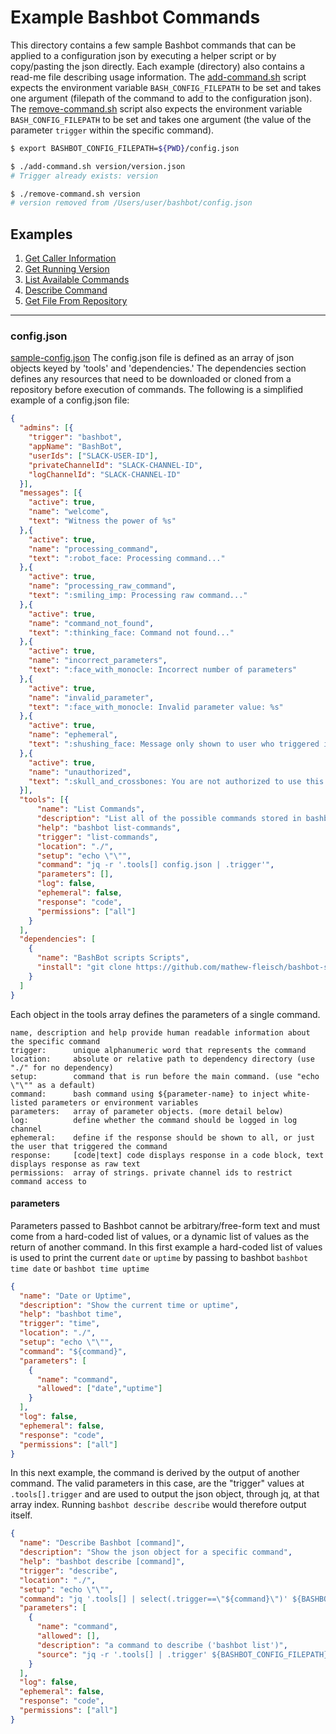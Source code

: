 # Example Bashbot Commands

This directory contains a few sample Bashbot commands that can be applied to a configuration json by executing a helper script or by copy/pasting the json directly. Each example (directory) also contains a read-me file describing usage information. The [add-command.sh](add-command.sh) script expects the environment variable `BASH_CONFIG_FILEPATH` to be set and takes one argument (filepath of the command to add to the configuration json). The [remove-command.sh](remove-command.sh) script also expects the environment variable `BASH_CONFIG_FILEPATH` to be set and takes one argument (the value of the parameter `trigger` within the specific command).


```bash
$ export BASHBOT_CONFIG_FILEPATH=${PWD}/config.json

$ ./add-command.sh version/version.json                                           
# Trigger already exists: version

$ ./remove-command.sh version                
# version removed from /Users/user/bashbot/config.json
```

## Examples

1. [Get Caller Information](info)
2. [Get Running Version](version)
3. [List Available Commands](list)
4. [Describe Command](describe)
5. [Get File From Repository](get-file-from-repo)



-------------------------------------------------------------------------

### config.json
[sample-config.json](../sample-config.json)
The config.json file is defined as an array of json objects keyed by 'tools' and 'dependencies.' The dependencies section defines any resources that need to be downloaded or cloned from a repository before execution of commands. The following is a simplified example of a config.json file:

```json
{
  "admins": [{
    "trigger": "bashbot",
    "appName": "BashBot",
    "userIds": ["SLACK-USER-ID"],
    "privateChannelId": "SLACK-CHANNEL-ID",
    "logChannelId": "SLACK-CHANNEL-ID"
  }],
  "messages": [{
    "active": true,
    "name": "welcome",
    "text": "Witness the power of %s"
  },{
    "active": true,
    "name": "processing_command",
    "text": ":robot_face: Processing command..."
  },{
    "active": true,
    "name": "processing_raw_command",
    "text": ":smiling_imp: Processing raw command..."
  },{
    "active": true,
    "name": "command_not_found",
    "text": ":thinking_face: Command not found..."
  },{
    "active": true,
    "name": "incorrect_parameters",
    "text": ":face_with_monocle: Incorrect number of parameters"
  },{
    "active": true,
    "name": "invalid_parameter",
    "text": ":face_with_monocle: Invalid parameter value: %s"
  },{
    "active": true,
    "name": "ephemeral",
    "text": ":shushing_face: Message only shown to user who triggered it."
  },{
    "active": true,
    "name": "unauthorized",
    "text": ":skull_and_crossbones: You are not authorized to use this command in this channel.\nAllowed in: [%s]"
  }],
  "tools": [{
      "name": "List Commands",
      "description": "List all of the possible commands stored in bashbot",
      "help": "bashbot list-commands",
      "trigger": "list-commands",
      "location": "./",
      "setup": "echo \"\"",
      "command": "jq -r '.tools[] config.json | .trigger'",
      "parameters": [],
      "log": false,
      "ephemeral": false,
      "response": "code",
      "permissions": ["all"]
    }
  ],
  "dependencies": [
    {
      "name": "BashBot scripts Scripts",
      "install": "git clone https://github.com/mathew-fleisch/bashbot-scripts.git"
    }
  ]
}
```

Each object in the tools array defines the parameters of a single command.

```
name, description and help provide human readable information about the specific command
trigger:      unique alphanumeric word that represents the command
location:     absolute or relative path to dependency directory (use "./" for no dependency)
setup:        command that is run before the main command. (use "echo \"\"" as a default)
command:      bash command using ${parameter-name} to inject white-listed parameters or environment variables
parameters:   array of parameter objects. (more detail below)
log:          define whether the command should be logged in log channel
ephemeral:    define if the response should be shown to all, or just the user that triggered the command
response:     [code|text] code displays response in a code block, text displays response as raw text
permissions:  array of strings. private channel ids to restrict command access to
```

#### parameters
Parameters passed to Bashbot cannot be arbitrary/free-form text and must come from a hard-coded list of values, or a dynamic list of values as the return of another command. In this first example a hard-coded list of values is used to print the current `date` or `uptime` by passing to bashbot `bashbot time date` or `bashbot time uptime`

```json
{
  "name": "Date or Uptime",
  "description": "Show the current time or uptime",
  "help": "bashbot time",
  "trigger": "time",
  "location": "./",
  "setup": "echo \"\"",
  "command": "${command}",
  "parameters": [
    {
      "name": "command",
      "allowed": ["date","uptime"]
    }
  ],
  "log": false,
  "ephemeral": false,
  "response": "code",
  "permissions": ["all"]
}
```

In this next example, the command is derived by the output of another command. The valid parameters in this case, are the "trigger" values at `.tools[].trigger` and are used to output the json object, through jq, at that array index. Running `bashbot describe describe` would therefore output itself.

```json
{
  "name": "Describe Bashbot [command]",
  "description": "Show the json object for a specific command",
  "help": "bashbot describe [command]",
  "trigger": "describe",
  "location": "./",
  "setup": "echo \"\"",
  "command": "jq '.tools[] | select(.trigger==\"${command}\")' ${BASHBOT_CONFIG_FILEPATH}",
  "parameters": [
    {
      "name": "command",
      "allowed": [],
      "description": "a command to describe ('bashbot list')",
      "source": "jq -r '.tools[] | .trigger' ${BASHBOT_CONFIG_FILEPATH}"
    }
  ],
  "log": false,
  "ephemeral": false,
  "response": "code",
  "permissions": ["all"]
}
```